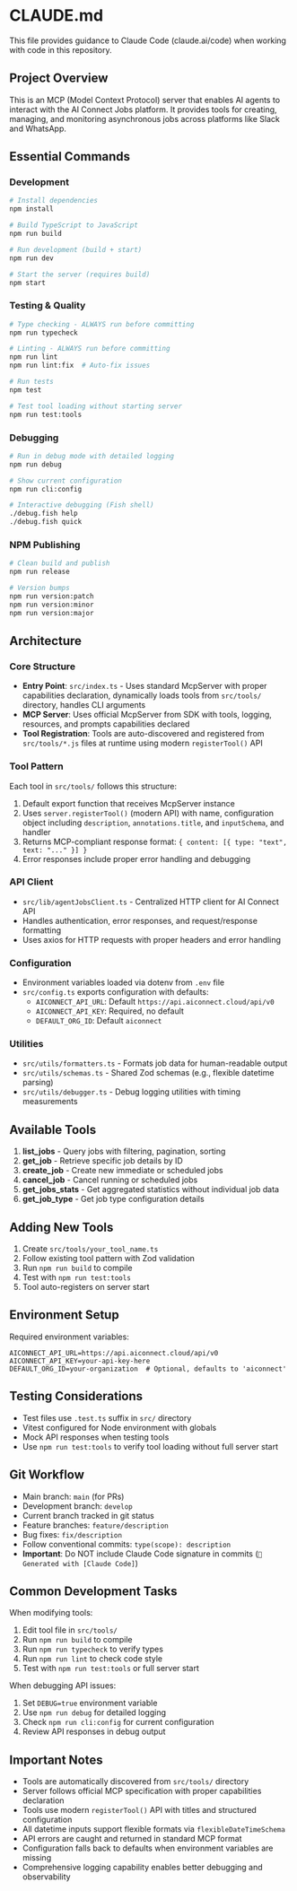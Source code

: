 # CLAUDE.md

This file provides guidance to Claude Code (claude.ai/code) when working with code in this repository.

## Project Overview

This is an MCP (Model Context Protocol) server that enables AI agents to interact with the AI Connect Jobs platform. It provides tools for creating, managing, and monitoring asynchronous jobs across platforms like Slack and WhatsApp.

## Essential Commands

### Development
```bash
# Install dependencies
npm install

# Build TypeScript to JavaScript
npm run build

# Run development (build + start)
npm run dev

# Start the server (requires build)
npm start
```

### Testing & Quality
```bash
# Type checking - ALWAYS run before committing
npm run typecheck

# Linting - ALWAYS run before committing
npm run lint
npm run lint:fix  # Auto-fix issues

# Run tests
npm test

# Test tool loading without starting server
npm run test:tools
```

### Debugging
```bash
# Run in debug mode with detailed logging
npm run debug

# Show current configuration
npm run cli:config

# Interactive debugging (Fish shell)
./debug.fish help
./debug.fish quick
```

### NPM Publishing
```bash
# Clean build and publish
npm run release

# Version bumps
npm run version:patch
npm run version:minor
npm run version:major
```

## Architecture

### Core Structure
- **Entry Point**: `src/index.ts` - Uses standard McpServer with proper capabilities declaration, dynamically loads tools from `src/tools/` directory, handles CLI arguments
- **MCP Server**: Uses official McpServer from SDK with tools, logging, resources, and prompts capabilities declared
- **Tool Registration**: Tools are auto-discovered and registered from `src/tools/*.js` files at runtime using modern `registerTool()` API

### Tool Pattern
Each tool in `src/tools/` follows this structure:
1. Default export function that receives McpServer instance
2. Uses `server.registerTool()` (modern API) with name, configuration object including `description`, `annotations.title`, and `inputSchema`, and handler
3. Returns MCP-compliant response format: `{ content: [{ type: "text", text: "..." }] }`
4. Error responses include proper error handling and debugging

### API Client
- `src/lib/agentJobsClient.ts` - Centralized HTTP client for AI Connect API
- Handles authentication, error responses, and request/response formatting
- Uses axios for HTTP requests with proper headers and error handling

### Configuration
- Environment variables loaded via dotenv from `.env` file
- `src/config.ts` exports configuration with defaults:
  - `AICONNECT_API_URL`: Default `https://api.aiconnect.cloud/api/v0`
  - `AICONNECT_API_KEY`: Required, no default
  - `DEFAULT_ORG_ID`: Default `aiconnect`

### Utilities
- `src/utils/formatters.ts` - Formats job data for human-readable output
- `src/utils/schemas.ts` - Shared Zod schemas (e.g., flexible datetime parsing)
- `src/utils/debugger.ts` - Debug logging utilities with timing measurements

## Available Tools

1. **list_jobs** - Query jobs with filtering, pagination, sorting
2. **get_job** - Retrieve specific job details by ID
3. **create_job** - Create new immediate or scheduled jobs
4. **cancel_job** - Cancel running or scheduled jobs
5. **get_jobs_stats** - Get aggregated statistics without individual job data
6. **get_job_type** - Get job type configuration details

## Adding New Tools

1. Create `src/tools/your_tool_name.ts`
2. Follow existing tool pattern with Zod validation
3. Run `npm run build` to compile
4. Test with `npm run test:tools`
5. Tool auto-registers on server start

## Environment Setup

Required environment variables:
```env
AICONNECT_API_URL=https://api.aiconnect.cloud/api/v0
AICONNECT_API_KEY=your-api-key-here
DEFAULT_ORG_ID=your-organization  # Optional, defaults to 'aiconnect'
```

## Testing Considerations

- Test files use `.test.ts` suffix in `src/` directory
- Vitest configured for Node environment with globals
- Mock API responses when testing tools
- Use `npm run test:tools` to verify tool loading without full server start

## Git Workflow

- Main branch: `main` (for PRs)
- Development branch: `develop`
- Current branch tracked in git status
- Feature branches: `feature/description`
- Bug fixes: `fix/description`
- Follow conventional commits: `type(scope): description`
- **Important**: Do NOT include Claude Code signature in commits (`🤖 Generated with [Claude Code]`)

## Common Development Tasks

When modifying tools:
1. Edit tool file in `src/tools/`
2. Run `npm run build` to compile
3. Run `npm run typecheck` to verify types
4. Run `npm run lint` to check code style
5. Test with `npm run test:tools` or full server start

When debugging API issues:
1. Set `DEBUG=true` environment variable
2. Use `npm run debug` for detailed logging
3. Check `npm run cli:config` for current configuration
4. Review API responses in debug output

## Important Notes

- Tools are automatically discovered from `src/tools/` directory
- Server follows official MCP specification with proper capabilities declaration
- Tools use modern `registerTool()` API with titles and structured configuration
- All datetime inputs support flexible formats via `flexibleDateTimeSchema`
- API errors are caught and returned in standard MCP format
- Configuration falls back to defaults when environment variables are missing
- Comprehensive logging capability enables better debugging and observability